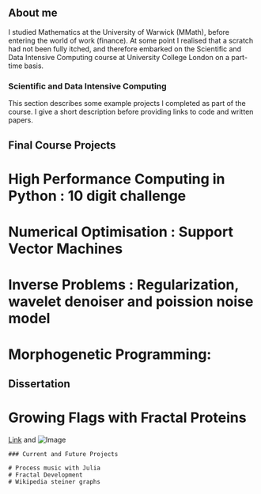 ## About me

I studied Mathematics at the University of Warwick (MMath), before entering the world of work (finance). At some point I realised that a scratch had not been fully itched, and therefore embarked on the Scientific and Data Intensive Computing course at University College London on a part-time basis.  

### Scientific and Data Intensive Computing

This section describes some example projects I completed as part of the course. I give a short description before providing links to code and written papers. 

## Final Course Projects

# High Performance Computing in Python : 10 digit challenge
# Numerical Optimisation : Support Vector Machines
# Inverse Problems : Regularization, wavelet denoiser and poission noise model
# Morphogenetic Programming: 

## Dissertation

# Growing Flags with Fractal Proteins

[Link](url) and ![Image](src)
```
### Current and Future Projects

# Process music with Julia
# Fractal Development 
# Wikipedia steiner graphs
